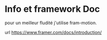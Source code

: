 # Info et framework Doc
pour un meilleur fludité j'utilise fram-motion.

url https://www.framer.com/docs/introduction/